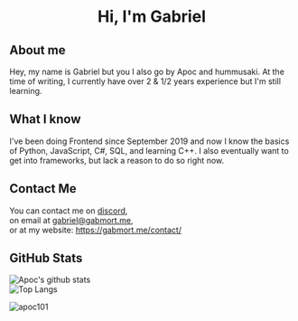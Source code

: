<h1 align="center">Hi, I'm Gabriel</h1>

## About me
Hey, my name is Gabriel but you I also go by Apoc and hummusaki. At the time of writing, I currently have over 2 & 1/2 years experience but I'm still learning. 

## What I know
I've been doing Frontend since September 2019 and now I know the basics of Python, JavaScript, C#, SQL, and learning C++.
I also eventually want to get into frameworks, but lack a reason to do so right now.

## Contact Me
You can contact me on [discord](https://discord.gabmort.me/),<br>
on email at gabriel@gabmort.me,<br>
or at my website: https://gabmort.me/contact/

## GitHub Stats 

![Apoc's github stats](https://github-readme-stats.vercel.app/api?username=Apoc101&show_icons=true&theme=dark)<br>
![Top Langs](https://github-readme-stats.vercel.app/api/top-langs/?username=Apoc101&theme=dark)

<p align="left"> <img src="https://komarev.com/ghpvc/?username=apoc101&label=Profile%20views&color=0e75b6&style=flat" alt="apoc101" /> </p> <br>
